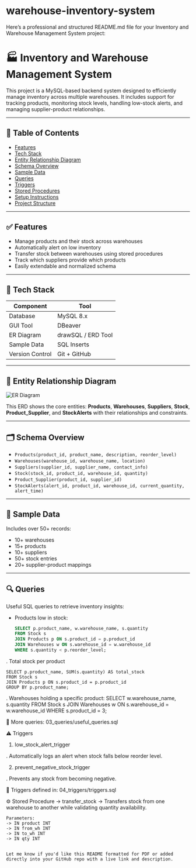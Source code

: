 # warehouse-inventory-system
Here’s a professional and structured README.md file for your Inventory and Warehouse Management System project:


# 🏭 Inventory and Warehouse Management System

This project is a MySQL-based backend system designed to efficiently manage inventory across multiple warehouses. It includes support for tracking products, monitoring stock levels, handling low-stock alerts, and managing supplier-product relationships.


---

## 📑 Table of Contents

- [Features](#features)
- [Tech Stack](#tech-stack)
- [Entity Relationship Diagram](#entity-relationship-diagram)
- [Schema Overview](#schema-overview)
- [Sample Data](#sample-data)
- [Queries](#queries)
- [Triggers](#triggers)
- [Stored Procedures](#stored-procedures)
- [Setup Instructions](#setup-instructions)
- [Project Structure](#project-structure)

---

## ✅ Features

- Manage products and their stock across warehouses
- Automatically alert on low inventory
- Transfer stock between warehouses using stored procedures
- Track which suppliers provide which products
- Easily extendable and normalized schema

---

## 🧰 Tech Stack

| Component      | Tool       |
|----------------|------------|
| Database       | MySQL 8.x  |
| GUI Tool       | DBeaver    |
| ER Diagram     | drawSQL / ERD Tool |
| Sample Data    | SQL Inserts |
| Version Control| Git + GitHub |

---

## 🧩 Entity Relationship Diagram

![ER Diagram](ER_diagram/ERD.png)

This ERD shows the core entities: **Products**, **Warehouses**, **Suppliers**, **Stock**, **Product_Supplier**, and **StockAlerts** with their relationships and constraints.

---

## 🗂️ Schema Overview

- `Products(product_id, product_name, description, reorder_level)`
- `Warehouses(warehouse_id, warehouse_name, location)`
- `Suppliers(supplier_id, supplier_name, contact_info)`
- `Stock(stock_id, product_id, warehouse_id, quantity)`
- `Product_Supplier(product_id, supplier_id)`
- `StockAlerts(alert_id, product_id, warehouse_id, current_quantity, alert_time)`

---

## 🧪 Sample Data

Includes over 50+ records:
- 10+ warehouses
- 15+ products
- 10+ suppliers
- 50+ stock entries
- 20+ supplier-product mappings



---

## 🔍 Queries

Useful SQL queries to retrieve inventory insights:

- Products low in stock:
  ```sql
  SELECT p.product_name, w.warehouse_name, s.quantity
  FROM Stock s
  JOIN Products p ON s.product_id = p.product_id
  JOIN Warehouses w ON s.warehouse_id = w.warehouse_id
  WHERE s.quantity < p.reorder_level;

. Total stock per product
```
SELECT p.product_name, SUM(s.quantity) AS total_stock
FROM Stock s
JOIN Products p ON s.product_id = p.product_id
GROUP BY p.product_name;

```
. Warehouses holding a specific product:
SELECT w.warehouse_name, s.quantity
FROM Stock s
JOIN Warehouses w ON s.warehouse_id = w.warehouse_id
WHERE s.product_id = 3;

📁 More queries: 03_queries/useful_queries.sql

⚠️ Triggers
1. low_stock_alert_trigger

. Automatically logs an alert when stock falls below reorder level.

2. prevent_negative_stock_trigger

. Prevents any stock from becoming negative.

📁 Triggers defined in: 04_triggers/triggers.sql

⚙️ Stored Procedure
 -> transfer_stock
 -> Transfers stock from one warehouse to another while validating quantity availability.
```
Parameters:
-> IN product INT
-> IN from_wh INT
-> IN to_wh INT
-> IN qty INT


Let me know if you'd like this README formatted for PDF or added directly into your GitHub repo with a live link and description.
